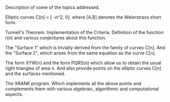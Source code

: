 Description of some of the topics addressed.

Elliptic curves C[n] = [ -n^2, 0], where [A,B] denotes the Weierstrass short form.

Tunnell's Theorem. Implementation of the Criteria. Definition of the function r(n) and various conjectures about this function.

The "Surface 1" which is trivially derived from the family of curves C[n]. And the "Surface 2", which arises from the same equation as the curve C[n].

The form XYW(n) and the form PQRS(n) which allow us to obtain the usual right triangles of area n. And also provide points on the elliptic curves C[n] and the surfaces mentioned.

The XRANK program.  Which implements all the above points and complements them with various algebraic, algorithmic and computational aspects.

